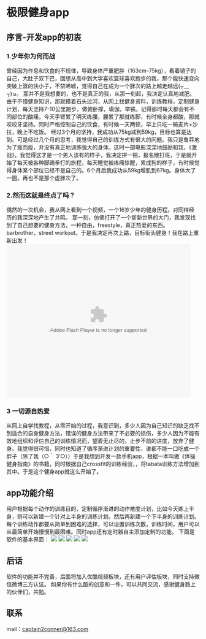 # 极限健身app
## 序言-开发app的初衷
### 1.少年你为何而战
曾经因为作息和饮食的不规律，导致身体严重肥胖（163cm-75kg），看着镜子的自己，大肚子双下巴，回想从高中到大学喜欢篮球喜欢跑步的我，那个能快速变向突破上篮的快小子，不禁唏嘘，觉得自己在成为一个胖次的路上越走越远(┬＿┬)↘。
那并不是我想要的，也不是真正的我，从那一刻起，我决定认真地减肥。由于不懂健身知识，那就摸着石头过河，从网上找健身资料，训练教程，定制健身计划，每天坚持7-10公里跑步，做俯卧撑，瑜伽，举铁。记得那时每天都会有不同部位的酸痛，今天手臂累了明天练腰，腰累了那就练脚，有时候全身都酸，那就咬咬牙坚持。同时严格控制自己的饮食，有时候一天两顿，早上只吃一碗麦片+沙拉，晚上不吃饭。
经过3个月的坚持，我成功从75kg减到59kg，目标也算是达到。可是经过几个月的思考，我觉得自己的训练方式有很大的问题。我只是鲁莽地为了瘦而瘦，并没有真正地训练强大的身体。这时一部电影深深地鼓励和我，《激战》，我觉得这才是一个男人该有的样子，我决定拼一把，报名散打班，于是就开始了每天被各种脚踢拳打的旅程，每天睡觉被疼痛惊醒，累成狗的样子，有时候觉得身体某个部位已经不是自己的。6个月后我成功从59kg增肌到67kg。身体大了一圈。再也不是那个虚胖次了。
### 2.然而这就是终点了吗？
偶然的一次机会，我从网上看到一个视频，一个16岁少年的健身历程。对同样经历的我深深地产生了共鸣。
那一刻，仿佛打开了一个崭新世界的大门，我发现找到了自己想要的健身方法，一种自由，freestyle，真正热爱的东西。barbrother，street workout。于是我决定再次上路，目标街头健身！我在路上重新出发！
<embed src='http://player.youku.com/player.php/sid/XMjU1MzQxOTc5Ng==/v.swf' allowFullScreen='true' quality='high' width='480' height='400' align='middle' allowScriptAccess='always' type='application/x-shockwave-flash'></embed>
### 3 一切源自热爱
从网上自学找教程，从零开始的过程，我意识到，多少人因为自己知识的缺乏找不到适合的自身健身方法，错误的健身方法带来了不必要的损伤，多少人因为不能有效地组织和评估自己的训练情况而，望着无止尽的，止步不前的进度，放弃了健身。我觉得很可惜，同时也知道了循序渐进计划的重要性，谁都不能一口吃成一个胖子（除了我（○｀ 3′○））于是我想到开发一款手机app，根据一本叫做《体操健身指南》的书籍，同时根据自己crossfit的训练经验，，将tabata训练方法增加到其中。于是这个健身app就这么开始了。
## app功能介绍
用户根据每个动作的训练目的，定制循序渐进的动作难度计划，比如今天练上半身，则可以新建一个针对上半身的训练计划。然后再新建一个下半身的训练计划。每个训练动作都要从简单到困难的选择，可以设置训练次数，训练时间，用户可以从最简单开始慢慢到最困难。同时app还有定时器自主添加定制的功能。
下面是软件的基本界面：
![](git_image/1.png)
![](git_image/2.png)
![](git_image/3.png)
![](git_image/4.png)
![](git_image/5.png)

## 后话
软件的功能并不完善，后面将加入优酷视频板块，还有用户评估板块，同时支持微信微博三方认证。
如果你有什么酷的创意和一件，可以共同交流，感谢健身路上的伙伴们，共勉。

## 联系
mail：captain2conner@163.com
